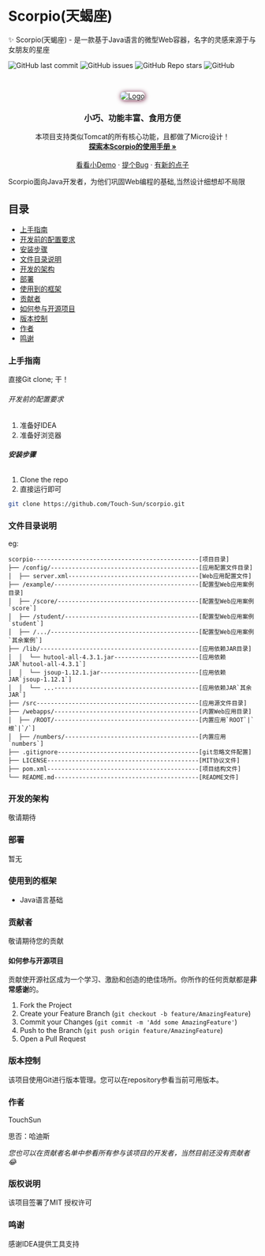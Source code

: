 # Scorpio(天蝎座)

✨ Scorpio(天蝎座) - 是一款基于Java语言的微型Web容器，名字的灵感来源于与女朋友的星座

<!-- PROJECT SHIELDS -->

![GitHub last commit](https://img.shields.io/github/last-commit/Touch-Sun/scorpio)
![GitHub issues](https://img.shields.io/github/issues/Touch-Sun/scorpio)
![GitHub Repo stars](https://img.shields.io/github/stars/Touch-Sun/scorpio) 
![GitHub](https://img.shields.io/github/license/Touch-Sun/scorpio)
<!-- ![GitHub watchers](https://img.shields.io/github/watchers/Touch-Sun/scorpio) -->

<!-- PROJECT LOGO -->
<br />

<p align="center">
  <a href="https://github.com/Touch-Sun/scorpio">
    <!-- <img src="https://s1.328888.xyz/2022/06/19/0O7RC.png" alt="Logo" width="300" height="300"> -->
    <img style="box-shadow: 1px 1px 10px #6b1839; border-radius: 15px" src="https://s1.328888.xyz/2022/06/21/sArGM.png" alt="Logo" width="auto" height="auto">
  </a>

  <h3 align="center">小巧、功能丰富、食用方便</h3>
  <p align="center">
    本项目支持类似Tomcat的所有核心功能，且都做了Micro设计！
    <br />
    <a href=""><strong>探索本Scorpio的使用手册 »</strong></a>
    <br />
    <br />
    <a href="">看看小Demo</a>
    ·
    <a href="">提个Bug</a>
    ·
    <a href="">有新的点子</a>
  </p>

</p>


 Scorpio面向Java开发者，为他们巩固Web编程的基础,当然设计细想却不局限
 
## 目录

- [上手指南](#上手指南)
- [开发前的配置要求](#开发前的配置要求)
- [安装步骤](#安装步骤)
- [文件目录说明](#文件目录说明)
- [开发的架构](#开发的架构)
- [部署](#部署)
- [使用到的框架](#使用到的框架)
- [贡献者](#贡献者)
- [如何参与开源项目](#如何参与开源项目)
- [版本控制](#版本控制)
- [作者](#作者)
- [鸣谢](#鸣谢)

### 上手指南

直接Git clone; 干！



###### 开发前的配置要求

1. 准备好IDEA
2. 准备好浏览器

###### **安装步骤**

1. Clone the repo
2. 直接运行即可

```sh
git clone https://github.com/Touch-Sun/scorpio.git
```

### 文件目录说明
eg:

```
scorpio-----------------------------------------------[项目目录]
├── /config/------------------------------------------[应用配置文件目录]
│  ├── server.xml-------------------------------------[Web应用配置文件]
├── /example/-----------------------------------------[配置型Web应用案例目录]
│  ├── /score/----------------------------------------[配置型Web应用案例`score`]
│  ├── /student/--------------------------------------[配置型Web应用案例`student`]
│  ├── /.../------------------------------------------[配置型Web应用案例`其余案例`]
├── /lib/---------------------------------------------[应用依赖JAR目录]
│  │  └── hutool-all-4.3.1.jar------------------------[应用依赖JAR`hutool-all-4.3.1`]
│  │  └── jsoup-1.12.1.jar----------------------------[应用依赖JAR`jsoup-1.12.1`]
│  │  └── ...-----------------------------------------[应用依赖JAR`其余JAR`]
├── /src----------------------------------------------[应用源文件目录]
├── /webapps/-----------------------------------------[内置Web应用目录]
│  ├── /ROOT/-----------------------------------------[内置应用`ROOT`|`根`|`/`]
│  ├── /numbers/--------------------------------------[内置应用`numbers`]
├── .gitignore----------------------------------------[git忽略文件配置]
├── LICENSE-------------------------------------------[MIT协议文件]
├── pom.xml-------------------------------------------[项目结构文件]
└── README.md-----------------------------------------[README文件]

```





### 开发的架构 

敬请期待

### 部署

暂无

### 使用到的框架

- Java语言基础

### 贡献者

敬请期待您的贡献

#### 如何参与开源项目

贡献使开源社区成为一个学习、激励和创造的绝佳场所。你所作的任何贡献都是**非常感谢**的。


1. Fork the Project
2. Create your Feature Branch (`git checkout -b feature/AmazingFeature`)
3. Commit your Changes (`git commit -m 'Add some AmazingFeature'`)
4. Push to the Branch (`git push origin feature/AmazingFeature`)
5. Open a Pull Request



### 版本控制

该项目使用Git进行版本管理。您可以在repository参看当前可用版本。

### 作者

TouchSun

思否：哈迪斯   

 *您也可以在贡献者名单中参看所有参与该项目的开发者，当然目前还没有贡献者😂*

### 版权说明

该项目签署了MIT 授权许可

### 鸣谢

感谢IDEA提供工具支持
